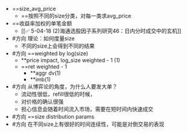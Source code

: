 - ==size_avg_price
	- ==按照不同的size分类，对每一类求avg_price
- ==收益率加权的单笔金额 
	- [[✅ 5-04-18 (2)海通选股因子系列研究46：日内分时成交中的玄机]]
- #方向 理论：如何度量size
	- 不同的size上会得到不同的结果
- #方向 ==weighted by log(size)
	- **price impact, log_size weighted - 1 (1)
	- ==ret weighted - 1
		- **aggr dv(1)
		- **imb(1)
- #方向 从博弈论的角度，为什么人要发大单？
	- 流动性很低，refill很低的时候，
	- 对价格的确认很强
	- 担心信息会随着时间流入市场，需要在短时间内快速成交
- #方向 ==size distribution params
- #方向 在不同size上有很好的时间连续性，可能是对倒交易的表现